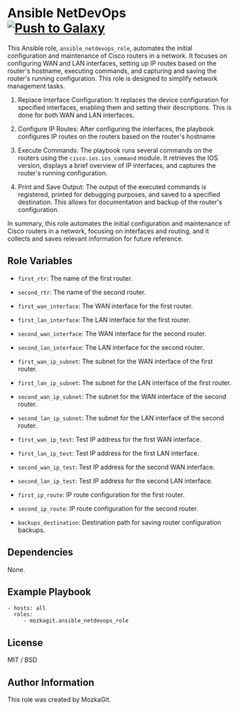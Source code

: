 Ansible NetDevOps<br>[![Push to Galaxy](https://github.com/MozkaGit/Ansible_NetDevOps_role/actions/workflows/push_to_galaxy.yml/badge.svg)](https://github.com/MozkaGit/Ansible_NetDevOps_role/actions/workflows/push_to_galaxy.yml)
=========

This Ansible role, `ansible_netdevops_role`, automates the initial configuration and maintenance of Cisco routers in a network. It focuses on configuring WAN and LAN interfaces, setting up IP routes based on the router's hostname, executing commands, and capturing and saving the router's running configuration. This role is designed to simplify network management tasks.

1. Replace Interface Configuration: It replaces the device configuration for specified interfaces, enabling them and setting their descriptions. This is done for both WAN and LAN interfaces.

2. Configure IP Routes: After configuring the interfaces, the playbook configures IP routes on the routers based on the router's hostname

3. Execute Commands: The playbook runs several commands on the routers using the `cisco.ios.ios_command` module. It retrieves the IOS version, displays a brief overview of IP interfaces, and captures the router's running configuration.

4. Print and Save Output: The output of the executed commands is registered, printed for debugging purposes, and saved to a specified destination. This allows for documentation and backup of the router's configuration.

In summary, this role automates the initial configuration and maintenance of Cisco routers in a network, focusing on interfaces and routing, and it collects and saves relevant information for future reference.

Role Variables
--------------

- `first_rtr`: The name of the first router.

- `second_rtr`: The name of the second router.
- `first_wan_interface`: The WAN interface for the first router.
- `first_lan_interface`: The LAN interface for the first router.
- `second_wan_interface`: The WAN interface for the second router.
- `second_lan_interface`: The LAN interface for the second router.
- `first_wan_ip_subnet`: The subnet for the WAN interface of the first router.
- `first_lan_ip_subnet`: The subnet for the LAN interface of the first router.
- `second_wan_ip_subnet`: The subnet for the WAN interface of the second router.
- `second_lan_ip_subnet`: The subnet for the LAN interface of the second router.
- `first_wan_ip_test`: Test IP address for the first WAN interface.
- `first_lan_ip_test`: Test IP address for the first LAN interface.
- `second_wan_ip_test`: Test IP address for the second WAN interface.
- `second_lan_ip_test`: Test IP address for the second LAN interface.
- `first_ip_route`: IP route configuration for the first router.
- `second_ip_route`: IP route configuration for the second router.
- `backups_destination`: Destination path for saving router configuration backups.

Dependencies
----------------

None.

Example Playbook
----------------

    - hosts: all
      roles:
         - mozkagit.ansible_netdevops_role

License
-------

MIT / BSD

Author Information
------------------

This role was created by MozkaGit.

